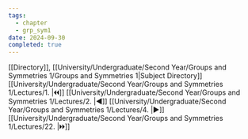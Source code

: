 ```yaml
---
tags:
  - chapter
  - grp_sym1
date: 2024-09-30
completed: true
---
```

[[Directory]], [[University/Undergraduate/Second Year/Groups and Symmetries 1/Groups and Symmetries 1|Subject Directory]]
[[University/Undergraduate/Second Year/Groups and Symmetries 1/Lectures/1. |🞀🞀]] [[University/Undergraduate/Second Year/Groups and Symmetries 1/Lectures/2. |◀]] [[University/Undergraduate/Second Year/Groups and Symmetries 1/Lectures/4. |▶]] [[University/Undergraduate/Second Year/Groups and Symmetries 1/Lectures/22. |🞂🞂]]
# 
## 
### 